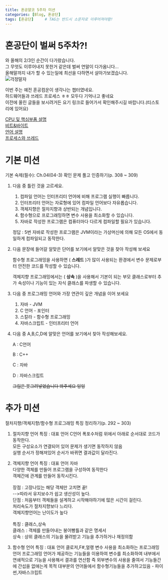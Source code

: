 ```yaml
---
title: 혼공얄코 5주차 미션
categories: [Blog, 혼공단]
tags: [혼공단]		# TAG는 반드시 소문자로 이루어져야함!
---
```

# 혼공단이 벌써 5주차?! 

와 올해의 2/3인 순간이 다가왔습니다.<br>
그 무엇도 이루어내지 못한거 같은데 벌써 연말이 다가옴니다...<br>
올해말까지 내가 할 수 있는일에 최선을 다하면서 살아가보겠습니다.<br>
![걱정말자](https://i.ibb.co/jVwXLXH/image.jpg)

이번 주는 예전 혼공컴운이 생각나는 챕터였네요.<br>
하드웨어들과 쓰레드 프로세스 ㅎㅎ 모두다 기억나고 좋네요<br>
이전에 올린 글들을 보시려거든 요기 링크로 들어가서 확인해주시길 바랍니다.(티스토리에 있어요)<br>

[CPU 및 핵심부품 설명](https://hotsan-engineering.tistory.com/8)<br>
[비트&바이트](https://hotsan-engineering.tistory.com/10)<br>
[언어 설명](https://hotsan-engineering.tistory.com/13)<br>
[프로세스와 쓰레드](https://hotsan-engineering.tistory.com/36)<br>


# 기본 미션

기본 숙제(필수): Ch.04(04-3) 확인 문제 풀고 인증하기(p. 308 ~ 309)

1. 다음 중 틀린 것을 고르세요.
    1. 컴파일 언어는 인터프리터 언어에 비해 프로그램 실행이 빠릅니다.
    2. 인터프리터 언어는 자료형에 있어 컴파일 언어보다 자유롭습니다.
    3. 객체지향은 절차지향과 상반되는 개념입니다.
    4. 함수형으로 프로그래밍하면 변수 사용을 최소화할 수 있습니다.
    5. 자바로 작성한 프로그램은 컴퓨터마다 다르게 컴파일할 필요가 있습니다.
    
    정답 :  5번  자바로 작성한 프로그램은 JVM이라는 가상머신에 의해 모든 OS에서 동일하게 컴파일되고 동작한다.
    
2. 다음 문장에 들어갈 알맞은 단어를 보기에서 알맞은 것을 찾아 작성해 보세요
    
    함수형 프로그래밍을 사용하면 (  **스레드**  )가 많이 사용되는 환경에서 변수 문제로부터 안전한 코드를 작성할 수 있습니다.
    
    객체지향 프로그래밍에서는 (  **상속**  )을 사용해서 기본이 되는 부모 클래스로부터 추가 속성이나 기능이 있는 자식 클래스를 파생할 수 있습니다.
    

1. 다음 중 프로그래밍 언어와 가장 연관이 깊은 개념을 이어 보세요
    1. 자바 - JVM
    2. C 언어 - 포인터
    3. 스칼라 - 함수형 프로그래밍
    4. 자바스크립트 - 인터프리터 언어

1. 다음 중 A,B,C,D에 알맞은 언어를 보기에서 찾아 작성해보세요.
    
    A : C언어 
    
    B :  C++
    
    C : 자바
    
    D : 자바스크립트

    ~~그림은 못그려넣었습니다 봐주세요 잉잉~~<br>
    

# 추가 미션

절차지향/객체지향/함수형 프로그래밍 특징 정리하기(p. 292 ~ 303)

1. 절차지향 언어 특징 : 대표 언어 C언어
   폭포수처럼 위에서 아래로 순서대로 코드가 동작한다.<br>
   모든 구성요소가 연결되어 있어 문제가 생기면 동작하지 않음<br>
   실행 순서가 정해져있어 순서가 바뀌면 결과값이 달라진다.<br>

2. 객체지향 언어 특징 : 대표 언어 자바<br>
   다양한 객체를 만들어 프로그램을 구성하여 동작한다<br>
   객체간에 관계를 만들어 동작시킨다.<br><br>
    장점 : 고장나있는 해당 객체만 고치면 끝!<br>
            -->따라서 유지보수가 쉽고 생산성이 높다.<br>
    단점 : 처음부터 객체들을 설계하고 시작해야하기에 많은 시간이 걸린다.<br>
          처리속도가 절차지향보다 느리다.<br>
          객체지향언어는 난이도가 높다<br><br>
    특징 : 클래스,상속<br>
    클래스 : 객체를 만들어내는 붕어빵틀과 같은 명세서<br>
    상속 : 상위 클래스의 기능을 물려받고 기능을 추가하거나 재정의함<br>
    

3. 함수형 언어 특징 : 대표 언어 클로저,F#,얼랭
   변수 사용을 최소화하는 프로그래밍 언어
   프로그래밍 언어가 제공하는 기능들을 이용하여 변수를 최소화하여 내부에서 연쇄적으로 기능을 사용해서 결과를 연산함
   즉 외부변수의 사용을 줄여서 기능들간에 간섭을 없애는게 목적
   대부분의 언어들에서 함수형기능들을 추가하고있음 - 파이썬,자바스크립트




